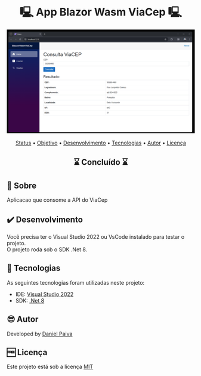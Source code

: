 <h1 align="center"> 🖳 App Blazor Wasm ViaCep 🖳</h1>

<p align="center">
    <img src="https://github.com/danhpaiva/blazor-viacep/blob/main/screen/image.png?raw=true" width="600" alt="Blazor Wasm">
</p>

<p align="center">
 <a href="#status">Status</a> • 
 <a href="#objective">Objetivo</a> •
 <a href="#installation">Desenvolvimento</a> • 
 <a href="#technology">Tecnologias</a> • 
 <a href="#author">Autor</a> • 
 <a href="#licence">Licença</a>
</p>

<h2 align="center" id=status> 
	⌛ Concluído ⌛
</h2>

<h2 id=objective>📜 Sobre</h2>
Aplicacao que consome a API do ViaCep

<h2 id=installation>✔️ Desenvolvimento</h2>

Você precisa ter o Visual Studio 2022 ou VsCode instalado para testar o projeto.</br>
O projeto roda sob o SDK .Net 8.

<h2 id=technology>🧰 Tecnologias</h2>

As seguintes tecnologias foram utilizadas neste projeto:

- IDE: <a href="https://visualstudio.microsoft.com/pt-br/vs/">Visual Studio 2022</a>
- SDK: <a href="https://dotnet.microsoft.com/pt-br/download/dotnet/8.0">.Net 8</a>
  
<h2 id=author>😎 Autor</h2>

Developed by <a href="https://www.linkedin.com/in/danhpaiva/" target="_blank">Daniel Paiva</a>

<h2 id=licence>🆓 Licença</h2>

Este projeto está sob a licença
<a href="https://github.com/danhpaiva/blazor-viacep/blob/main/LICENSE" target="_blank">MIT</a>
